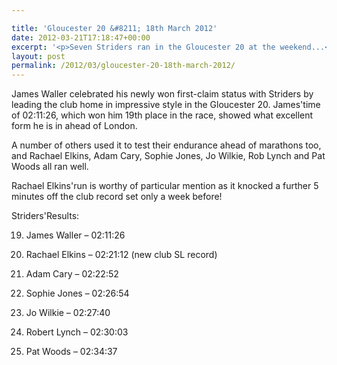 ```yaml
---

title: 'Gloucester 20 &#8211; 18th March 2012'
date: 2012-03-21T17:18:47+00:00
excerpt: '<p>Seven Striders ran in the Gloucester 20 at the weekend...</p>'
layout: post
permalink: /2012/03/gloucester-20-18th-march-2012/
---
```

James Waller celebrated his newly won first-claim status with Striders by leading the club home in impressive style in the Gloucester 20. James'time of 02:11:26, which won him 19th place in the race, showed what excellent form he is in ahead of London.

A number of others used it to test their endurance ahead of marathons too, and Rachael Elkins, Adam Cary, Sophie Jones, Jo Wilkie, Rob Lynch and Pat Woods all ran well.

Rachael Elkins'run is worthy of particular mention as it knocked a further 5 minutes off the club record set only a week before!

Striders'Results:

19) James Waller &#8211; 02:11:26

40) Rachael Elkins &#8211; 02:21:12 (new club SL record)

50) Adam Cary &#8211; 02:22:52

61) Sophie Jones &#8211; 02:26:54

68) Jo Wilkie &#8211; 02:27:40

78) Robert Lynch &#8211; 02:30:03

99) Pat Woods &#8211; 02:34:37